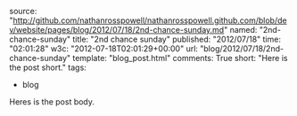 source: "http://github.com/nathanrosspowell/nathanrosspowell.github.com/blob/dev/website/pages/blog/2012/07/18/2nd-chance-sunday.md"
named: "2nd-chance-sunday"
title: "2nd chance sunday"
published: "2012/07/18"
time: "02:01:28"
w3c: "2012-07-18T02:01:29+00:00"
url: "blog/2012/07/18/2nd-chance-sunday"
template: "blog_post.html"
comments: True
short: "Here is the post short."
tags:
- blog

Heres is the post body.